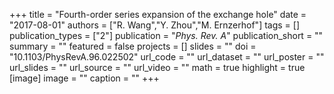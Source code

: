 +++
title = "Fourth-order series expansion of the exchange hole"
date = "2017-08-01"
authors = ["R. Wang","Y. Zhou","M. Ernzerhof"]
tags = []
publication_types = ["2"]
publication = "_Phys. Rev. A_"
publication_short = ""
summary = ""
featured = false
projects = []
slides = ""
doi = "10.1103/PhysRevA.96.022502"
url_code = ""
url_dataset = ""
url_poster = ""
url_slides = ""
url_source = ""
url_video = ""
math = true
highlight = true
[image]
image = ""
caption = ""
+++

